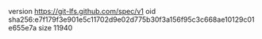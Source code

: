 version https://git-lfs.github.com/spec/v1
oid sha256:e7f179f3e901e5c11702d9e02d775b30f3a156f95c3c668ae10129c01e655e7a
size 11940
